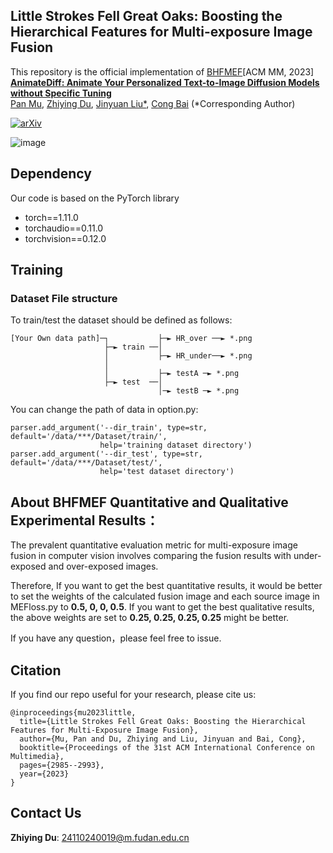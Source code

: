 ## Little Strokes Fell Great Oaks: Boosting the Hierarchical Features for Multi-exposure Image Fusion

This repository is the official implementation of  [BHFMEF](https://arxiv.org/abs/2404.06033)[ACM MM, 2023]  
**[AnimateDiff: Animate Your Personalized Text-to-Image Diffusion Models without Specific Tuning](https://arxiv.org/abs/2404.06033)** 
</br>
[Pan Mu](https://panmu123.github.io/),
[Zhiying Du](https://zhiyingdu.github.io/),
[Jinyuan Liu*](https://github.com/JinyuanLiu-CV),
[Cong Bai](https://homepage.zjut.edu.cn/congbai/)
(*Corresponding Author)

<!-- [Arxiv Report](https://arxiv.org/abs/2404.06033) | [Project Page](https://github.com/ZhiyingDu/BHFMEF) -->
[![arXiv](https://img.shields.io/badge/arXiv-2307.04725-b31b1b.svg)](https://arxiv.org/abs/2404.06033)

![image](https://github.com/ZhiyingDu/BHFMEF/assets/111031904/5dacbf20-3bcf-428e-96e2-6cd7489c843a)

## Dependency
Our code is based on the PyTorch library
* torch==1.11.0
* torchaudio==0.11.0
* torchvision==0.12.0

## Training
### Dataset File structure
To train/test the dataset should be defined as follows:

```
[Your Own data path]─┐           ├─► HR_over ──► *.png
                     ├─► train ──│
                     │           ├─► HR_under──► *.png
                     │
                     │           ├─► testA ─► *.png
                     ├─► test  ──│                  
                                 │─► testB ─► *.png
```
You can change the path of data in option.py:
```shell
parser.add_argument('--dir_train', type=str, default='/data/***/Dataset/train/',
                    help='training dataset directory')
parser.add_argument('--dir_test', type=str, default='/data/***/Dataset/test/',
                    help='test dataset directory')
```
## About BHFMEF Quantitative and Qualitative Experimental Results：

The prevalent quantitative evaluation metric for multi-exposure image fusion in computer vision involves comparing the fusion results with under-exposed and over-exposed images.

Therefore, If you want to get the best quantitative results, it would be better to set the weights of the calculated fusion image and each source image in MEFloss.py to **0.5, 0, 0, 0.5**. If you want to get the best qualitative results, the above weights are set to **0.25, 0.25, 0.25, 0.25** might be better.

If you have any question，please feel free to issue.

## Citation

If you find our repo useful for your research, please cite us:

```
@inproceedings{mu2023little,
  title={Little Strokes Fell Great Oaks: Boosting the Hierarchical Features for Multi-Exposure Image Fusion},
  author={Mu, Pan and Du, Zhiying and Liu, Jinyuan and Bai, Cong},
  booktitle={Proceedings of the 31st ACM International Conference on Multimedia},
  pages={2985--2993},
  year={2023}
}
```

## Contact Us
**Zhiying Du**: [24110240019@m.fudan.edu.cn](mailto:24110240019@m.fudan.edu.cn)  
